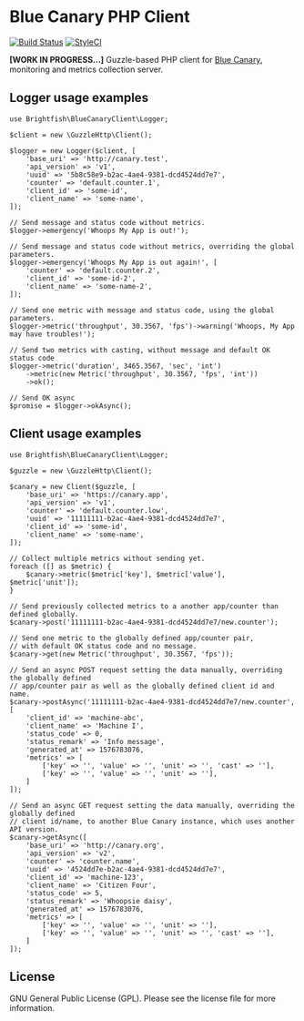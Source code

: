 # Blue Canary PHP Client

[![Build Status](https://travis-ci.com/brightfish-be/blue-canary-php-client.svg?branch=master&label=Build&style=flat-square)](https://travis-ci.com/brightfish-be/blue-canary-php-client)
[![StyleCI](https://github.styleci.io/repos/230270770/shield?branch=master&style=flat-square)](https://github.styleci.io/repos/230270770)

**[WORK IN PROGRESS...]**
Guzzle-based PHP client for [Blue Canary](https://github.com/brightfish-be/blue-canary-dashboard), 
monitoring and metrics collection server.

## Logger usage examples
```
use Brightfish\BlueCanaryClient\Logger;

$client = new \GuzzleHttp\Client();

$logger = new Logger($client, [
    'base_uri' => 'http://canary.test',
    'api_version' => 'v1',
    'uuid' => '5b8c58e9-b2ac-4ae4-9381-dcd4524dd7e7',
    'counter' => 'default.counter.1',
    'client_id' => 'some-id',
    'client_name' => 'some-name',
]);

// Send message and status code without metrics.
$logger->emergency('Whoops My App is out!');

// Send message and status code without metrics, overriding the global parameters.
$logger->emergency('Whoops My App is out again!', [
    'counter' => 'default.counter.2',
    'client_id' => 'some-id-2',
    'client_name' => 'some-name-2',
]);

// Send one metric with message and status code, using the global parameters.
$logger->metric('throughput', 30.3567, 'fps')->warning('Whoops, My App may have troubles!');

// Send two metrics with casting, without message and default OK status code
$logger->metric('duration', 3465.3567, 'sec', 'int')
    ->metric(new Metric('throughput', 30.3567, 'fps', 'int'))
    ->ok();

// Send OK async 
$promise = $logger->okAsync();
```

## Client usage examples
```
use Brightfish\BlueCanaryClient\Logger;

$guzzle = new \GuzzleHttp\Client();

$canary = new Client($guzzle, [
    'base_uri' => 'https://canary.app',
    'api_version' => 'v1',
    'counter' => 'default.counter.low',
    'uuid' => '11111111-b2ac-4ae4-9381-dcd4524dd7e7',
    'client_id' => 'some-id',
    'client_name' => 'some-name',
]);

// Collect multiple metrics without sending yet.
foreach ([] as $metric) {
    $canary->metric($metric['key'], $metric['value'], $metric['unit']);
}

// Send previously collected metrics to a another app/counter than defined globally.
$canary->post('11111111-b2ac-4ae4-9381-dcd4524dd7e7/new.counter');

// Send one metric to the globally defined app/counter pair,
// with default OK status code and no message.
$canary->get(new Metric('throughput', 30.3567, 'fps'));

// Send an async POST request setting the data manually, overriding the globally defined
// app/counter pair as well as the globally defined client id and name.
$canary->postAsync('11111111-b2ac-4ae4-9381-dcd4524dd7e7/new.counter', [
    'client_id' => 'machine-abc',
    'client_name' => 'Machine I',
    'status_code' => 0,
    'status_remark' => 'Info message',
    'generated_at' => 1576783076,
    'metrics' => [
        ['key' => '', 'value' => '', 'unit' => '', 'cast' => ''],
        ['key' => '', 'value' => '', 'unit' => ''],
    ]
]);

// Send an async GET request setting the data manually, overriding the globally defined 
// client id/name, to another Blue Canary instance, which uses another API version.
$canary->getAsync([
    'base_uri' => 'http://canary.org',
    'api_version' => 'v2',
    'counter' => 'counter.name',
    'uuid' => '4524dd7e-b2ac-4ae4-9381-dcd4524dd7e7',
    'client_id' => 'machine-123',
    'client_name' => 'Citizen Four',
    'status_code' => 5,
    'status_remark' => 'Whoopsie daisy',
    'generated_at' => 1576783076,
    'metrics' => [
        ['key' => '', 'value' => '', 'unit' => ''],
        ['key' => '', 'value' => '', 'unit' => '', 'cast' => ''],
    ]
]);
```

## License
GNU General Public License (GPL). Please see the license file for more information.
